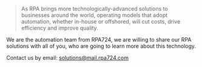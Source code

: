 
> As RPA brings more technologically-advanced solutions to businesses around the world, operating models that adopt automation, whether in-house or offshored, will cut costs, drive efficiency and improve quality. 


We are the automation team from RPA724, we are willing to share our RPA solutions with all of you, who are going to learn more about this technology. 

Contact us by email: solutions@mail.rpa724.com
 


